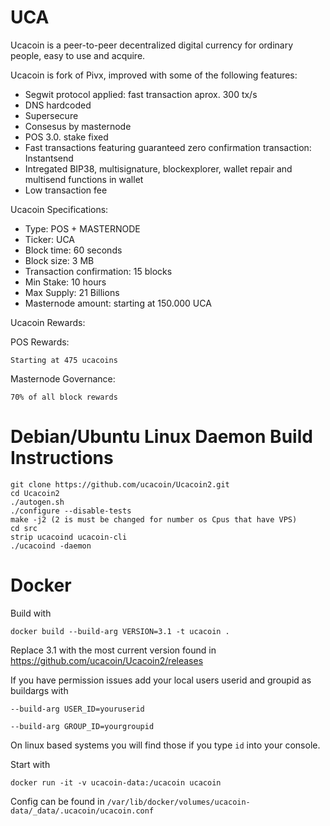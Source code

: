 # UCA

Ucacoin is a peer-to-peer decentralized digital currency for ordinary people, easy to use and acquire.

Ucacoin is fork of Pivx, improved with some of the following features:

- Segwit protocol applied: fast transaction aprox. 300 tx/s
- DNS hardcoded
- Supersecure
- Consesus by masternode
- POS 3.0. stake fixed
- Fast transactions featuring guaranteed zero confirmation transaction: Instantsend
- Intregated BIP38, multisignature, blockexplorer, wallet repair and multisend functions in wallet
- Low transaction fee



Ucacoin Specifications:

- Type: POS + MASTERNODE
- Ticker: UCA
- Block time: 60 seconds
- Block size: 3 MB
- Transaction confirmation: 15 blocks
- Min Stake: 10 hours
- Max Supply: 21 Billions
- Masternode amount: starting at 150.000 UCA


Ucacoin Rewards:

POS Rewards:
```
Starting at 475 ucacoins
```

Masternode Governance:

```
70% of all block rewards

```
# Debian/Ubuntu Linux Daemon Build Instructions

```
git clone https://github.com/ucacoin/Ucacoin2.git
cd Ucacoin2
./autogen.sh
./configure --disable-tests
make -j2 (2 is must be changed for number os Cpus that have VPS)
cd src
strip ucacoind ucacoin-cli
./ucacoind -daemon

```

# Docker

Build with

`docker build --build-arg VERSION=3.1 -t ucacoin . `

Replace 3.1 with the most current version found in https://github.com/ucacoin/Ucacoin2/releases

If you have permission issues add your local users userid and groupid as buildargs with

`--build-arg USER_ID=youruserid`

`--build-arg GROUP_ID=yourgroupid`

On linux based systems you will find those if you type `id` into your console.

Start with

`docker run -it -v ucacoin-data:/ucacoin ucacoin`

Config can be found in `/var/lib/docker/volumes/ucacoin-data/_data/.ucacoin/ucacoin.conf`